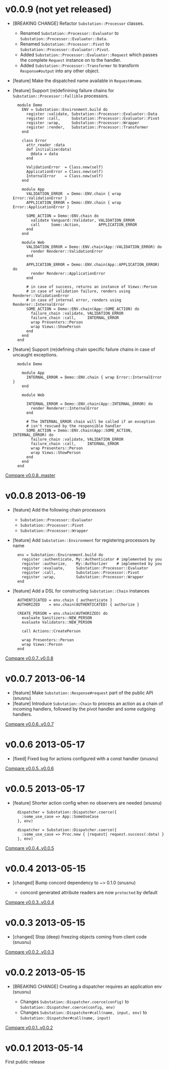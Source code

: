# v0.0.9 (not yet released)

* [BREAKING CHANGE] Refactor `Substation::Processor` classes.

  * Renamed `Substation::Processor::Evaluator` to `Substation::Processor::Evaluator::Data`.
  * Renamed `Substation::Processor::Pivot` to `Substation::Processor::Evaluator::Pivot`.
  * Added `Substation::Processor::Evaluator::Request` which passes the complete `Request` instance on to the handler.
  * Added `Substation::Processor::Transformer` to transform `Response#output` into any other object.

* [feature] Make the dispatched name available in `Request#name`.

* [feature] Support (re)definining failure chains for `Substation::Processor::Fallible` processors.

        module Demo
          ENV = Substation::Environment.build do
            register :validate, Substation::Processor::Evaluator::Data
            register :call,     Substation::Processor::Evaluator::Pivot
            register :wrap,     Substation::Processor::Wrapper
            register :render,   Substation::Processor::Transformer
          end

          class Error
            attr_reader :data
            def initialize(data)
              @data = data
            end

            ValidationError  = Class.new(self)
            ApplicationError = Class.new(self)
            InternalError    = Class.new(self)
          end

          module App
            VALIDATION_ERROR  = Demo::ENV.chain { wrap Error::ValidationError }
            APPLICATION_ERROR = Demo::ENV.chain { wrap Error::ApplicationError }

            SOME_ACTION = Demo::ENV.chain do
              validate Vanguard::Validator, VALIDATION_ERROR
              call     Some::Action,        APPLICATION_ERROR
            end
          end

          module Web
            VALIDATION_ERROR = Demo::ENV.chain(App::VALIDATION_ERROR) do
              render Renderer::ValidationError
            end

            APPLICATION_ERROR = Demo::ENV.chain(App::APPLICATION_ERROR) do
              render Renderer::ApplicationError
            end

            # in case of success, returns an instance of Views::Person
            # in case of validation failure, renders using Renderer::ValidationError
            # in case of internal error, renders using Renderer::InternalError
            SOME_ACTION = Demo::ENV.chain(App::SOME_ACTION) do
              failure_chain :validate, VALIDATION_ERROR
              failure_chain :call,     INTERNAL_ERROR
              wrap Presenters::Person
              wrap Views::ShowPerson
            end
          end
        end

* [feature] Support (re)defining chain specific failure chains in case of uncaught exceptions.

        module Demo

          module App
            INTERNAL_ERROR = Demo::ENV.chain { wrap Error::InternalError }
          end

          module Web

            INTERNAL_ERROR = Demo::ENV.chain(App::INTERNAL_ERROR) do
              render Renderer::InternalError
            end

            # The INTERNAL_ERROR chain will be called if an exception
            # isn't rescued by the responsible handler
            SOME_ACTION = Demo::ENV.chain(App::SOME_ACTION, INTERNAL_ERROR) do
              failure_chain :validate, VALIDATION_ERROR
              failure_chain :call,     INTERNAL_ERROR
              wrap Presenters::Person
              wrap Views::ShowPerson
            end
          end
        end

[Compare v0.0.8..master](https://github.com/snusnu/substation/compare/v0.0.8...master)

# v0.0.8 2013-06-19

* [feature] Add the following chain processors
  * `Substation::Processor::Evaluator`
  * `Substation::Processor::Pivot`
  * `Substation::Processor::Wrapper`

* [feature] Add `Substation::Environment` for registering processors by name

        env = Substation::Environment.build do
          register :authenticate, My::Authenticator # implemented by you
          register :authorize,    My::Authorizer    # implemented by you
          register :evaluate,     Substation::Processor::Evaluator
          register :call,         Substation::Processor::Pivot
          register :wrap,         Substation::Processor::Wrapper
        end

* [feature] Add a DSL for constructing `Substation::Chain` instances

        AUTHENTICATED = env.chain { authenticate }
        AUTHORIZED    = env.chain(AUTHENTICATED) { authorize }

        CREATE_PERSON = env.chain(AUTHORIZED) do
          evaluate Sanitizers::NEW_PERSON
          evaluate Validators::NEW_PERSON

          call Actions::CreatePerson

          wrap Presenters::Person
          wrap Views::Person
        end

[Compare v0.0.7..v0.0.8](https://github.com/snusnu/substation/compare/v0.0.7...v0.0.8)

# v0.0.7 2013-06-14

* [feature] Make `Substation::Response#request` part of the public API (snusnu)
* [feature] Introduce `Substation::Chain` to process an action as a chain of
            incoming handlers, followed by the pivot handler and some outgoing
            handlers.

[Compare v0.0.6..v0.0.7](https://github.com/snusnu/substation/compare/v0.0.6...v0.0.7)

# v0.0.6 2013-05-17

* [fixed] Fixed bug for actions configured with a const handler (snusnu)

[Compare v0.0.5..v0.0.6](https://github.com/snusnu/substation/compare/v0.0.5...v0.0.6)

# v0.0.5 2013-05-17

* [feature] Shorter action config when no observers are needed (snusnu)

        dispatcher = Substation::Dispatcher.coerce({
          :some_use_case => App::SomeUseCase
        }, env)

        dispatcher = Substation::Dispatcher.coerce({
          :some_use_case => Proc.new { |request| request.success(:data) }
        }, env)

[Compare v0.0.4..v0.0.5](https://github.com/snusnu/substation/compare/v0.0.4...v0.0.5)

# v0.0.4 2013-05-15

* [changed] Bump concord dependency to ~> 0.1.0 (snusnu)

  * concord generated attribute readers are now `protected` by default

[Compare v0.0.3..v0.0.4](https://github.com/snusnu/substation/compare/v0.0.3...v0.0.4)

# v0.0.3 2013-05-15

* [changed] Stop (deep) freezing objects coming from client code (snusnu)

[Compare v0.0.2..v0.0.3](https://github.com/snusnu/substation/compare/v0.0.2...v0.0.3)

# v0.0.2 2013-05-15

* [BREAKING CHANGE] Creating a dispatcher requires an application env (snusnu)

  * Changes `Substation::Dispatcher.coerce(config)` to `Substation::Dispatcher.coerce(config, env)`
  * Changes `Substation::Dispatcher#call(name, input, env)` to `Substation::Dispatcher#call(name, input)`

[Compare v0.0.1..v0.0.2](https://github.com/snusnu/substation/compare/v0.0.1...v0.0.2)

# v0.0.1 2013-05-14

First public release
